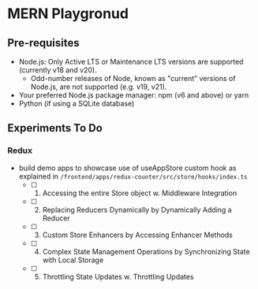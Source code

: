 # MERN Playgronud

## Pre-requisites
- Node.js: Only Active LTS or Maintenance LTS versions are supported (currently v18 and v20).
  -  Odd-number releases of Node, known as "current" versions of Node.js, are not supported (e.g. v19, v21).
- Your preferred Node.js package manager: npm (v6 and above) or yarn
- Python (if using a SQLite database)

## Experiments To Do

### Redux

-   build demo apps to showcase use of useAppStore custom hook as explained in `/frontend/apps/redux-counter/src/store/hooks/index.ts`
    -   [ ] 1. Accessing the entire Store object w. Middleware Integration
    -   [ ] 2. Replacing Reducers Dynamically by Dynamically Adding a Reducer
    -   [ ] 3. Custom Store Enhancers by Accessing Enhancer Methods
    -   [ ] 4. Complex State Management Operations by Synchronizing State with Local Storage
    -   [ ] 5. Throttling State Updates w. Throttling Updates
